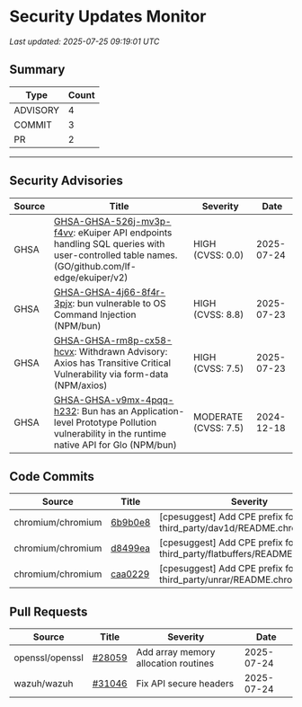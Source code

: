 # Security Updates Monitor

*Last updated: 2025-07-25 09:19:01 UTC*

## Summary
| Type | Count |
|------|-------|
| ADVISORY | 4 |
| COMMIT | 3 |
| PR | 2 |

---

## Security Advisories

| Source | Title | Severity | Date |
|--------|-------|----------|------|
| GHSA | [GHSA-GHSA-526j-mv3p-f4vv](https://github.com/advisories/GHSA-526j-mv3p-f4vv): eKuiper API endpoints handling SQL queries with user-controlled table names.  (GO/github.com/lf-edge/ekuiper/v2) | HIGH (CVSS: 0.0) | 2025-07-24 |
| GHSA | [GHSA-GHSA-4j66-8f4r-3pjx](https://github.com/advisories/GHSA-4j66-8f4r-3pjx): bun vulnerable to OS Command Injection (NPM/bun) | HIGH (CVSS: 8.8) | 2025-07-23 |
| GHSA | [GHSA-GHSA-rm8p-cx58-hcvx](https://github.com/advisories/GHSA-rm8p-cx58-hcvx): Withdrawn Advisory: Axios has Transitive Critical Vulnerability via form-data (NPM/axios) | HIGH (CVSS: 7.5) | 2025-07-23 |
| GHSA | [GHSA-GHSA-v9mx-4pqq-h232](https://github.com/advisories/GHSA-v9mx-4pqq-h232): Bun has an Application-level Prototype Pollution vulnerability in the runtime native API for Glo (NPM/bun) | MODERATE (CVSS: 7.5) | 2024-12-18 |

## Code Commits

| Source | Title | Severity | Date |
|--------|-------|----------|------|
| chromium/chromium | [6b9b0e8](https://github.com/chromium/chromium/commit/6b9b0e883484f4b4e910b89b41a931193bc47658) | [cpesuggest] Add CPE prefix for third_party/dav1d/README.chromium. | 2025-07-25 |
| chromium/chromium | [d8499ea](https://github.com/chromium/chromium/commit/d8499ead5dd7eda0b87688fe63e8a122d041ba35) | [cpesuggest] Add CPE prefix for third_party/flatbuffers/README.chromium. | 2025-07-24 |
| chromium/chromium | [caa0229](https://github.com/chromium/chromium/commit/caa0229d58d000c3f00af902bcbcc73e1602b34d) | [cpesuggest] Add CPE prefix for third_party/unrar/README.chromium. | 2025-07-24 |

## Pull Requests

| Source | Title | Severity | Date |
|--------|-------|----------|------|
| openssl/openssl | [#28059](https://github.com/openssl/openssl/pull/28059) | Add array memory allocation routines | 2025-07-24 |
| wazuh/wazuh | [#31046](https://github.com/wazuh/wazuh/pull/31046) | Fix API secure headers | 2025-07-24 |

